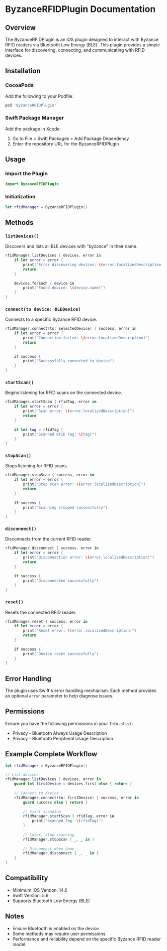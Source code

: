 # ByzanceRFIDPlugin Documentation

## Overview

The ByzanceRFIDPlugin is an iOS plugin designed to interact with Byzance RFID readers via Bluetooth Low Energy (BLE). This plugin provides a simple interface for discovering, connecting, and communicating with RFID devices.

## Installation

### CocoaPods
Add the following to your Podfile:
```ruby
pod 'ByzanceRFIDPlugin'
```

### Swift Package Manager
Add the package in Xcode:
1. Go to File > Swift Packages > Add Package Dependency
2. Enter the repository URL for the ByzanceRFIDPlugin

## Usage

### Import the Plugin
```swift
import ByzanceRFIDPlugin
```

### Initialization
```swift
let rfidManager = ByzanceRFIDPlugin()
```

## Methods

### `listDevices()`
Discovers and lists all BLE devices with "byzance" in their name.

```swift
rfidManager.listDevices { devices, error in
    if let error = error {
        print("Error discovering devices: \(error.localizedDescription)")
        return
    }
    
    devices.forEach { device in
        print("Found device: \(device.name)")
    }
}
```

### `connect(to device: BLEDevice)`
Connects to a specific Byzance RFID device.

```swift
rfidManager.connect(to: selectedDevice) { success, error in
    if let error = error {
        print("Connection failed: \(error.localizedDescription)")
        return
    }
    
    if success {
        print("Successfully connected to device")
    }
}
```

### `startScan()`
Begins listening for RFID scans on the connected device.

```swift
rfidManager.startScan { rfidTag, error in
    if let error = error {
        print("Scan error: \(error.localizedDescription)")
        return
    }
    
    if let tag = rfidTag {
        print("Scanned RFID Tag: \(tag)")
    }
}
```

### `stopScan()`
Stops listening for RFID scans.

```swift
rfidManager.stopScan { success, error in
    if let error = error {
        print("Stop scan error: \(error.localizedDescription)")
        return
    }
    
    if success {
        print("Scanning stopped successfully")
    }
}
```

### `disconnect()`
Disconnects from the current RFID reader.

```swift
rfidManager.disconnect { success, error in
    if let error = error {
        print("Disconnection error: \(error.localizedDescription)")
        return
    }
    
    if success {
        print("Disconnected successfully")
    }
}
```

### `reset()`
Resets the connected RFID reader.

```swift
rfidManager.reset { success, error in
    if let error = error {
        print("Reset error: \(error.localizedDescription)")
        return
    }
    
    if success {
        print("Device reset successfully")
    }
}
```

## Error Handling

The plugin uses Swift's error handling mechanism. Each method provides an optional `error` parameter to help diagnose issues.

## Permissions

Ensure you have the following permissions in your `Info.plist`:
- Privacy - Bluetooth Always Usage Description
- Privacy - Bluetooth Peripheral Usage Description

## Example Complete Workflow

```swift
let rfidManager = ByzanceRFIDPlugin()

// List devices
rfidManager.listDevices { devices, error in
    guard let firstDevice = devices.first else { return }
    
    // Connect to device
    rfidManager.connect(to: firstDevice) { success, error in
        guard success else { return }
        
        // Start scanning
        rfidManager.startScan { rfidTag, error in
            print("Scanned Tag: \(rfidTag)")
        }
        
        // Later, stop scanning
        rfidManager.stopScan { _, _ in }
        
        // Disconnect when done
        rfidManager.disconnect { _, _ in }
    }
}
```

## Compatibility

- Minimum iOS Version: 14.0
- Swift Version: 5.9
- Supports Bluetooth Low Energy (BLE)

## Notes

- Ensure Bluetooth is enabled on the device
- Some methods may require user permissions
- Performance and reliability depend on the specific Byzance RFID reader model
